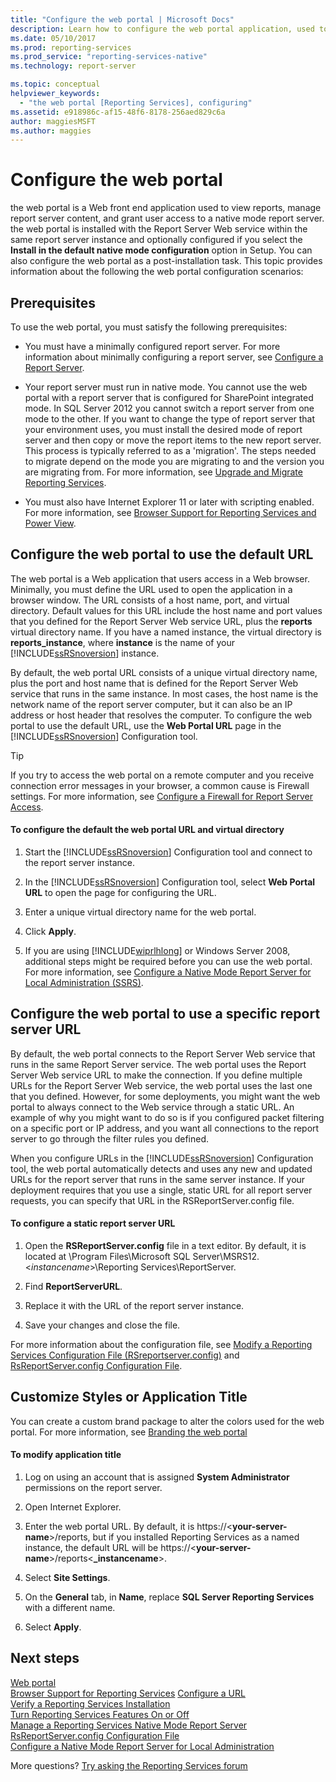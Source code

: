 ```yaml
---
title: "Configure the web portal | Microsoft Docs"
description: Learn how to configure the web portal application, used to view reports, manage report server content, and grant user access to a native mode report server.
ms.date: 05/10/2017
ms.prod: reporting-services
ms.prod_service: "reporting-services-native"
ms.technology: report-server

ms.topic: conceptual
helpviewer_keywords: 
  - "the web portal [Reporting Services], configuring"
ms.assetid: e918986c-af15-48f6-8178-256aed829c6a
author: maggiesMSFT
ms.author: maggies
---
```

# Configure the web portal

the web portal is a Web front end application used to view reports, manage report server content, and grant user access to a native mode report server. the web portal is installed with the Report Server Web service within the same report server instance and optionally configured if you select the **Install in the default native mode configuration** option in Setup. You can also configure the web portal as a post-installation task. This topic provides information about the following the web portal configuration scenarios:

## Prerequisites

To use the web portal, you must satisfy the following prerequisites:

- You must have a minimally configured report server. For more information about minimally configuring a report server, see [Configure a Report Server](../../reporting-services/report-server/configure-a-report-server-reporting-services-native-mode.md).

- Your report server must run in native mode. You cannot use the web portal with a report server that is configured for SharePoint integrated mode. In SQL Server 2012 you cannot switch a report server from one mode to the other. If you want to change the type of report server that your environment uses, you must install the desired mode of report server and then copy or move the report items to the new report server. This process is typically referred to as a 'migration'. The steps needed to migrate depend on the mode you are migrating to and the version you are migrating from. For more information, see [Upgrade and Migrate Reporting Services](../../reporting-services/install-windows/upgrade-and-migrate-reporting-services.md).

- You must also have Internet Explorer 11 or later with scripting enabled. For more information, see [Browser Support for Reporting Services and Power View](../../reporting-services/browser-support-for-reporting-services-and-power-view.md).

## Configure the web portal to use the default URL

The web portal is a Web application that users access in a Web browser. Minimally, you must define the URL used to open the application in a browser window. The URL consists of a host name, port, and virtual directory. Default values for this URL include the host name and port values that you defined for the Report Server Web service URL, plus the **reports** virtual directory name. If you have a named instance, the virtual directory is **reports_instance**, where **instance** is the name of your [!INCLUDE[ssRSnoversion](../../includes/ssrsnoversion-md.md)] instance.

By default, the web portal URL consists of a unique virtual directory name, plus the port and host name that is defined for the Report Server Web service that runs in the same instance. In most cases, the host name is the network name of the report server computer, but it can also be an IP address or host header that resolves the computer. To configure the web portal to use the default URL, use the **Web Portal URL** page in the [!INCLUDE[ssRSnoversion](../../includes/ssrsnoversion-md.md)] Configuration tool.

> [!TIP]
> If you try to access the web portal on a remote computer and you receive connection error messages in your browser, a common cause is Firewall settings. For more information, see [Configure a Firewall for Report Server Access](../../reporting-services/report-server/configure-a-firewall-for-report-server-access.md).

#### To configure the default the web portal URL and virtual directory

1. Start the [!INCLUDE[ssRSnoversion](../../includes/ssrsnoversion-md.md)] Configuration tool and connect to the report server instance.

2. In the [!INCLUDE[ssRSnoversion](../../includes/ssrsnoversion-md.md)] Configuration tool, select **Web Portal URL** to open the page for configuring the URL.

3. Enter a unique virtual directory name for the web portal.

4. Click **Apply**.

5. If you are using [!INCLUDE[wiprlhlong](../../includes/wiprlhlong-md.md)] or Windows Server 2008, additional steps might be required before you can use the web portal. For more information, see [Configure a Native Mode Report Server for Local Administration &#40;SSRS&#41;](../../reporting-services/report-server/configure-a-native-mode-report-server-for-local-administration-ssrs.md).

## Configure the web portal to use a specific report server URL

By default, the web portal connects to the Report Server Web service that runs in the same Report Server service. The web portal uses the Report Server Web service URL to make the connection. If you define multiple URLs for the Report Server Web service, the web portal uses the last one that you defined. However, for some deployments, you might want the web portal to always connect to the Web service through a static URL. An example of why you might want to do so is if you configured packet filtering on a specific port or IP address, and you want all connections to the report server to go through the filter rules you defined.

When you configure URLs in the [!INCLUDE[ssRSnoversion](../../includes/ssrsnoversion-md.md)] Configuration tool, the web portal automatically detects and uses any new and updated URLs for the report server that runs in the same server instance. If your deployment requires that you use a single, static URL for all report server requests, you can specify that URL in the RSReportServer.config file.

#### To configure a static report server URL

1. Open the **RSReportServer.config** file in a text editor. By default, it is located at \Program Files\Microsoft SQL Server\MSRS12.\<*instancename*>\Reporting Services\ReportServer.  

2. Find **ReportServerURL**.

3. Replace it with the URL of the report server instance.

4. Save your changes and close the file.

For more information about the configuration file, see [Modify a Reporting Services Configuration File &#40;RSreportserver.config&#41;](../../reporting-services/report-server/modify-a-reporting-services-configuration-file-rsreportserver-config.md) and [RsReportServer.config Configuration File](../../reporting-services/report-server/rsreportserver-config-configuration-file.md).

## Customize Styles or Application Title

You can create a custom brand package to alter the colors used for the web portal. For more information, see [Branding the web portal](../branding-the-web-portal.md)

#### To modify application title

1. Log on using an account that is assigned **System Administrator** permissions on the report server.

2. Open Internet Explorer.

3. Enter the web portal URL. By default, it is https://\<**your-server-name**>/reports, but if you installed Reporting Services as a named instance, the default URL will be https://\<**your-server-name**>/reports\<**_instancename**>.

4. Select **Site Settings**.

5. On the **General** tab, in **Name**, replace **SQL Server Reporting Services** with a different name.

6. Select **Apply**.

## Next steps

[Web portal](../../reporting-services/web-portal-ssrs-native-mode.md)  
[Browser Support for Reporting Services](../../reporting-services/browser-support-for-reporting-services-and-power-view.md)
[Configure a URL](../../reporting-services/install-windows/configure-a-url-ssrs-configuration-manager.md)   
[Verify a Reporting Services Installation](../../reporting-services/install-windows/verify-a-reporting-services-installation.md)   
[Turn Reporting Services Features On or Off](../../reporting-services/report-server/turn-reporting-services-features-on-or-off.md)   
[Manage a Reporting Services Native Mode Report Server](../../reporting-services/report-server/manage-a-reporting-services-native-mode-report-server.md)   
[RsReportServer.config Configuration File](../../reporting-services/report-server/rsreportserver-config-configuration-file.md)   
[Configure a Native Mode Report Server for Local Administration](../../reporting-services/report-server/configure-a-native-mode-report-server-for-local-administration-ssrs.md)

 More questions? [Try asking the Reporting Services forum](https://go.microsoft.com/fwlink/?LinkId=620231)
